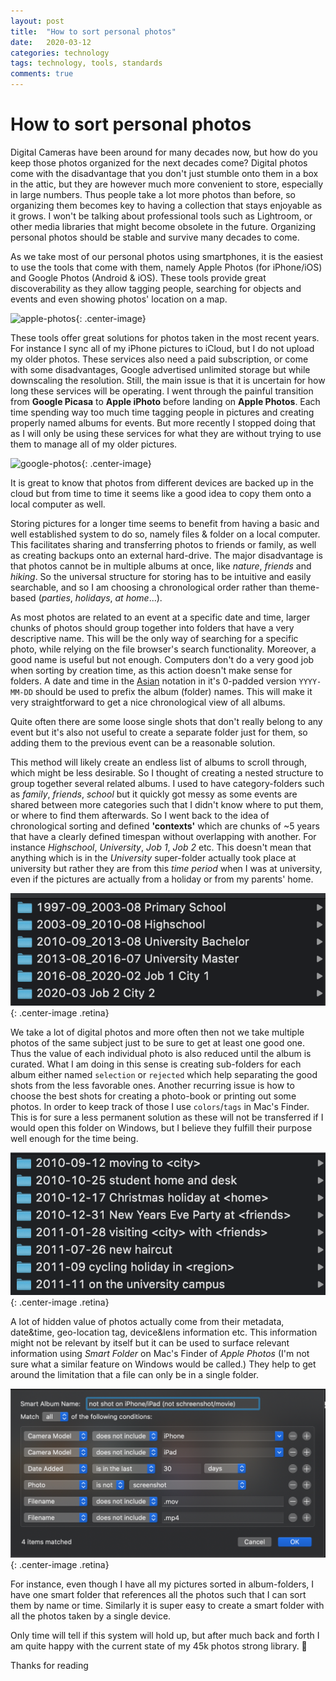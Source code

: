 ```yaml
---
layout: post
title:  "How to sort personal photos"
date:   2020-03-12
categories: technology
tags: technology, tools, standards
comments: true
---
```


# How to sort personal photos

<!-- HISTORY AND BACKGROUND -->
Digital Cameras have been around for many decades now,
but how do you keep those photos organized for the next decades come?
Digital photos come with the disadvantage that you don't just stumble onto them in a box in the attic, but they are however much more convenient to store, especially in large numbers.
Thus people take a lot more photos than before,
so organizing them becomes key to having a collection that stays enjoyable as it grows. I won't be talking about professional tools such as Lightroom, or other media libraries that might become obsolete in the future. Organizing personal photos should be stable and survive many decades to come. 

<!-- APPLE PHOTOS & GOOGLE PHOTOS -->
As we take most of our personal photos using smartphones, it is the easiest to use the tools that come with them, namely Apple Photos (for iPhone/iOS) and Google Photos (Android & iOS).
These tools provide great discoverability as they allow tagging people, searching for objects and events and even showing photos' location on a map.

![apple-photos](/pictures/2020-08-sort-photos/apple-photos.png){: .center-image}

These tools offer great solutions for photos taken in the most recent years.
For instance I sync all of my iPhone pictures to iCloud, but I do not upload my older photos. These services also need a paid subscription, or come with some disadvantages, Google advertised unlimited storage but while downscaling the resolution.
Still, the main issue is that it is uncertain for how long these services will be operating.
I went through the painful transition from **Google Picasa** to **Apple iPhoto** before landing on **Apple Photos**.
Each time spending way too much time tagging people in pictures and creating properly named albums for events.
But more recently I stopped doing that as I will only be using these services for what they are without trying to use them to manage all of my older pictures.

![google-photos](/pictures/2020-08-sort-photos/google-photos.png){: .center-image}

It is great to know that photos from different devices are backed up in the cloud but from time to time it seems like a good idea to copy them onto a local computer as well.

<!-- FILES AND FOLDERS -->
Storing pictures for a longer time seems to benefit from having a basic and well established system to do so, namely files & folder on a local computer. This facilitates sharing and transferring photos to friends or family, as well as creating  backups onto an external hard-drive. The major disadvantage is that photos cannot be in multiple albums at once, like *nature*, *friends* and *hiking*.
So the universal structure for storing has to be intuitive and easily searchable, and so I am choosing a chronological order rather than theme-based (*parties*, *holidays*, *at home*...).

<!-- FOLDERS ARE ALBUMS -->
As most photos are related to an event at a specific date and time, larger chunks of photos should group together into folders that have a very descriptive name. This will be the only way of searching for a specific photo, while relying on the file browser's search functionality.
Moreover, a good name is useful but not enough. Computers don't do a very good job when sorting by creation time, as this action doesn't make sense for folders. A date and time in the [Asian](https://en.wikipedia.org/wiki/Date_and_time_notation_in_Asia#Date) notation in it's 0-padded version `YYYY-MM-DD` should be used to prefix the album (folder) names. This will make it very straightforward to get a nice chronological view of all albums.

Quite often there are some loose single shots that don't really belong to any event but it's also not useful to create a separate folder just for them, so adding them to the previous event can be a reasonable solution.

<!-- CHUNKS OF 5 YEARS -->

This method will likely create an endless list of albums to scroll through, which might be less desirable. 
So I thought of creating a nested structure to group together several related albums.
I used to have category-folders such as *family*, *friends*, *school* but it quickly got messy as some events are shared between more categories such that I didn't know where to put them, or where to find them afterwards. So I went back to the idea of chronological sorting and defined **'contexts'** which are chunks of ~5 years that have a clearly defined timespan without overlapping with another.
For instance *Highschool*, *University*, *Job 1*, *Job 2* etc. This doesn't mean that anything which is in the *University* super-folder actually took place at university but rather they are from this *time period* when I was at university, even if the pictures are actually from a holiday or from my parents' home.

![album-context](/pictures/2020-08-sort-photos/album-context.png){: .center-image .retina}

<!-- FAVORITES AND PRINTS -->
We take a lot of digital photos and more often then not we take multiple photos of the same subject just to be sure to get at least one good one.
Thus the value of each individual photo is also reduced until the album is curated.
What I am doing in this sense is creating sub-folders for each album either named `selection` or `rejected` which help separating the good shots from the less favorable ones.
Another recurring issue is how to choose the best shots for creating a photo-book or printing out some photos. 
In order to keep track of those I use `colors`/`tags` in Mac's Finder.
This is for sure a less permanent solution as these will not be transferred if I would open this folder on Windows,
but I believe they fulfill their purpose well enough for the time being.

![album-names](/pictures/2020-08-sort-photos/album-names.png){: .center-image .retina}

<!-- METADATA AND SMART FOLDERS -->

A lot of hidden value of photos actually come from their metadata, date&time, geo-location tag, device&lens information etc.
This information might not be relevant by itself but it can be used to surface relevant information using *Smart Folder* on Mac's Finder of *Apple Photos* (I'm not sure what a similar feature on Windows would be called.)
They help to get around the limitation that a file can only be in a single folder.

![smart-album](/pictures/2020-08-sort-photos/smart-album.png){: .center-image .retina}

For instance, even though I have all my pictures sorted in album-folders, I have one smart folder that references all the photos such that I can sort them by name or time.
Similarly it is super easy to create a smart folder with all the photos taken by a single device.

Only time will tell if this system will hold up, but after much back and forth I am quite happy with the current state of my 45k photos strong library. 🤞

Thanks for reading

<!--
- DIGITAL HYGIENE
I have recently started to clean up my digital life, in order to maintain the so-called "digital hygiene". From using a password manager, maintaining an empty email inbox, tracking important events in my calendar and what's important for this article sorting personal pictures. Sometimes I think about what digital information is most important to me, I would mind loosing my university or work documents much less than loosing access to my personal pictures for instance. Of course backups are one thing that everyone should do, but you pictures should also be organized in such a way that it is easy browse. This post is written from the perspective of a Mac user, as I'm not sure about all the Application names on Windows, but I'm sure it is not that different.

- HISTORY: DIGITAL CAMERA
Many of us were excited when digital photography became affordable for families and amateurs in the early 2000s. Photos became instantly viewable on the computer and where easy to duplicate to pass them on to friends on family on a USB stick. Then came smartphones and social media in the 2010s which made it even easier to view, share and combine photos of important life events. However since then more people have tried to move away from huge online information agglomerates such as facebook to bring such personal things as photos back into our control. The question we are left with now is how to organize the pictures in such a way that that we can easily find back a picture or memory that we are looking for.

- NOT PROFESSIONAL PHOTOS
I will not be talking about how to organize photos from a professional context. I do not know if professional photographers prefer to group their photos by project, by client or by camera. This post is only about how to organize your personal photo memories in well defined chunks that are easy to browse even in a few years when your collection grows considerably. As I understand it Adobe Lightroom is used by many to annotate photos using tags and additional tools such as star ratings and favorites which make it easy to filter through large collections of similar pictures from the same photoshoot. Even though some of these principles might apply to smaller, personal photo libraries such as 'favorites' we will talk about those later.

- USING THE TOOLS THAT ARE AVAILABLE TO YOU RIGHT NOW
As smartphones cameras get better every year, with high-end devices having surpassed the photo quality of basic compact models, they become our de-facto point-and-shoot devices for everyday moments. As most modern smartphones are either running Android or iOS we also get to use their respective photo management software, namely Google Photos and Apple Photos. The Apps live on our phones, on our computers and even on the internet. They allow you favorite, share and even edit photos. Though they are mainly photo libraries which allow you to easily navigate and  find photos. As photos have a lot of metadata attached to them (date, location, camera, lenses...) thus you can easily search for a photos in a specific date range or even location. Additionally all these modern software has enough smarts build in that you can search for "cat", "wedding" or even "food". No amount of manual work can make up for that!

- CLOUD STORAGE
Most of us end up taking most of our personal photos with our smartphones, such that in the end the photos will be synced to the Apple iCloud Photo Library or to Google Photos. These Tools are great because they have many advantages build it. Right now my iCloud Photo library has almost 30'000 pictures in my iCloud libraries which takes up 90GB of my iCloud storage but only 1.5GB on my iPhone. This is due the 'Optimize iPhone Storage' option which offloads most of the pictures that I don't look at often enough to the Cloud. A very similar story is true for Android and Google Photos, except that you get unlimited free cloud storage for your photos, except that photos will be resized to a maximum of 16MP and videos are resized to 1080px. So I do prefer paying for iCloud storage knowing that my photos will always be full quality.

- WAIT FOR THE TOOLS TO BE GOOD ENOUGH
Tools will only get better and they are indeed getting better very fast with more advanced technology such as machine learning and face recognition. so don't spend too much time on a task that in the future is most likely to get automated. When I tried using Picasa as my photo management software I spent huge amounts of time to annotate people face's with their corresponding names. Then I stopped using Picasa and lost all of that work, however nowadays it would also be a redundant job as face recognition software is much better than it used to be.

- DON'T TRUST MEDIA DATABASES
However even though I praised modern photo library management tools earlier for their ease of use, you shouldn't trust them too much. I used Picasa for while but then switched to iPhoto as it integrated more easily with iPhone. So quite often the camera you use limits the options of software that work well with it. Also when Google discontinued Picasa in 2016 and launched Google Photos, they did provide an easy migration tool to bring all your well organized photos to their shiny new service. https://www.digitaltrends.com/photography/how-to-transfer-photos-from-picasa-to-google-photos/ Similarly Apple switched from iPhoto to Apple Photos in 2015, even though they had a migration path many things could go wrong which could either end up you loosing pictures, duplicating them, or revealing a bunch of random thumbnails that were used internally to represent people's faces and such. (which is what happened to a friend of mine)
In general the issue with these Apps is that they hide their internal database structure such that it gets really hard to get pictures out of these services and how to interoperate with 

- CLEAN UP APPLE PHOTOS
So the first step in cleanup up your photos is to figure out what you have where. Because I 

- DON'T DUPLICATE WORK
deleting pictures, sorting pictures, creating events

- DON'T CARE ABOUT OTHER PEOPLE PICTURES
Pictures are supposed to freeze a moment an bring back memories more easily, but more often than not they become the memories if we forgot about an event or moment, pictures are 

- THE PROBLEM WITH THE FOLDER STRUCTURE
add tags or paranthesized info 

- METADATA IS KING
make sure the time and date is correct, only shoot with GPS enables cameras

- 5 Ws: Who, What, When, Where, Why

- CHRONOLOGICAL IS MASTER
The basic idea is save all the photos you have in Finder (or Explorer), as they won't get messed up by some library manager and they will be included as such in your backup (e.g. Time Machine)

- BEWARE OF DUPLICATES

-->
